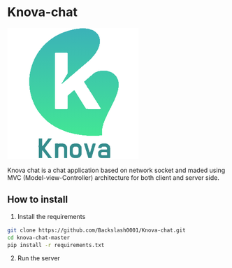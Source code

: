 # Knova-chat

<div aligne="center">
	<img src="knova-logo.png" width=300>
</div>

Knova chat is a chat application based on network socket and maded using MVC (Model-view-Controller) architecture for both client and server side.

## How to install
1. Install the requirements
```bash
git clone https://github.com/Backslash0001/Knova-chat.git
cd knova-chat-master
pip install -r requirements.txt
```

2. Run the server
